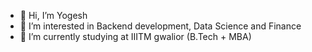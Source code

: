 - 👋 Hi, I’m Yogesh
- 👀 I’m interested in Backend development, Data Science and Finance
- 🌱 I’m currently studying at IIITM gwalior (B.Tech + MBA)

<!---
archer72/archer72 is a ✨ special ✨ repository because its `README.md` (this file) appears on your GitHub profile.
You can click the Preview link to take a look at your changes.
--->
